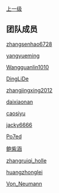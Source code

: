 [上一级](https://www.luogu.com.cn/paste/q19ebj01)

## 团队成员

<font color=#ea991f>[zhangsenhao6728](https://www.luogu.com.cn/user/757139)</font>

<font color=#64c328>[yangyueming](https://www.luogu.com.cn/user/652293)</font>

<font color=#64c328>[Wangguanlin1010](https://www.luogu.com.cn/user/759384)</font>

<font color=#64c328>[DingLiDe](https://www.luogu.com.cn/user/786079)</font>

<font color=#64c328>[zhangjingxing2012](https://www.luogu.com.cn/user/745003)</font>

<font color=#64c328>[daixiaonan](https://www.luogu.com.cn/user/889194)</font>

<font color=#64c328>[caosiyu](https://www.luogu.com.cn/user/732920)</font>

<font color=#64c328>[jacky6666](https://www.luogu.com.cn/user/802406)</font>

<font color=#64c328>[Po7ed](https://www.luogu.com.cn/user/745171)</font>

<font color=#4c9ada>[鲍紫涵](https://www.luogu.com.cn/user/526833)</font>

<font color=#4c9ada>[zhangruiqi\_holle](https://www.luogu.com.cn/user/748482)</font>

<font color=#bfbfbf>[huangzhonglei](https://www.luogu.com.cn/user/670337)</font>

<font color=#bfbfbf>[Von\_Neumann](https://www.luogu.com.cn/user/913474)</font>
